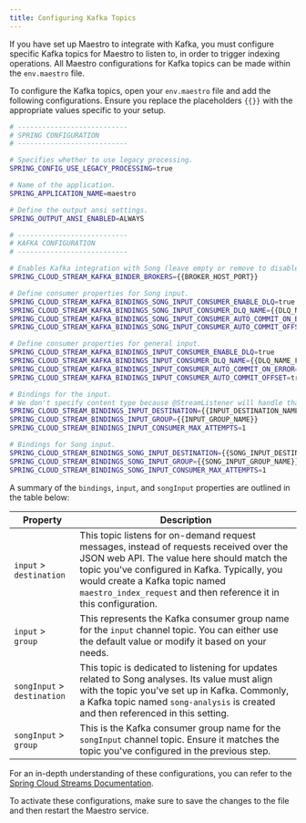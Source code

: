 ```yaml
---
title: Configuring Kafka Topics
---
```


If you have set up Maestro to integrate with Kafka, you must configure specific Kafka topics for Maestro to listen to, in order to trigger indexing operations. All Maestro configurations for Kafka topics can be made within the `env.maestro` file. 

To configure the Kafka topics, open your `env.maestro` file and add the following configurations. Ensure you replace the placeholders `{{}}` with the appropriate values specific to your setup.

```bash
# ---------------------------
# SPRING CONFIGURATION
# ---------------------------

# Specifies whether to use legacy processing.
SPRING_CONFIG_USE_LEGACY_PROCESSING=true

# Name of the application.
SPRING_APPLICATION_NAME=maestro

# Define the output ansi settings.
SPRING_OUTPUT_ANSI_ENABLED=ALWAYS

# ---------------------------
# KAFKA CONFIGURATION
# ---------------------------

# Enables Kafka integration with Song (leave empty or remove to disable Kafka).
SPRING_CLOUD_STREAM_KAFKA_BINDER_BROKERS={{BROKER_HOST_PORT}}

# Define consumer properties for Song input.
SPRING_CLOUD_STREAM_KAFKA_BINDINGS_SONG_INPUT_CONSUMER_ENABLE_DLQ=true
SPRING_CLOUD_STREAM_KAFKA_BINDINGS_SONG_INPUT_CONSUMER_DLQ_NAME={{DLQ_NAME_FOR_SONG_INPUT}}
SPRING_CLOUD_STREAM_KAFKA_BINDINGS_SONG_INPUT_CONSUMER_AUTO_COMMIT_ON_ERROR=true
SPRING_CLOUD_STREAM_KAFKA_BINDINGS_SONG_INPUT_CONSUMER_AUTO_COMMIT_OFFSET=true

# Define consumer properties for general input.
SPRING_CLOUD_STREAM_KAFKA_BINDINGS_INPUT_CONSUMER_ENABLE_DLQ=true
SPRING_CLOUD_STREAM_KAFKA_BINDINGS_INPUT_CONSUMER_DLQ_NAME={{DLQ_NAME_FOR_GENERAL_INPUT}}
SPRING_CLOUD_STREAM_KAFKA_BINDINGS_INPUT_CONSUMER_AUTO_COMMIT_ON_ERROR=true
SPRING_CLOUD_STREAM_KAFKA_BINDINGS_INPUT_CONSUMER_AUTO_COMMIT_OFFSET=true

# Bindings for the input.
# We don't specify content type because @StreamListener will handle that.
SPRING_CLOUD_STREAM_BINDINGS_INPUT_DESTINATION={{INPUT_DESTINATION_NAME}}
SPRING_CLOUD_STREAM_BINDINGS_INPUT_GROUP={{INPUT_GROUP_NAME}}
SPRING_CLOUD_STREAM_BINDINGS_INPUT_CONSUMER_MAX_ATTEMPTS=1

# Bindings for Song input.
SPRING_CLOUD_STREAM_BINDINGS_SONG_INPUT_DESTINATION={{SONG_INPUT_DESTINATION_NAME}}
SPRING_CLOUD_STREAM_BINDINGS_SONG_INPUT_GROUP={{SONG_INPUT_GROUP_NAME}}
SPRING_CLOUD_STREAM_BINDINGS_SONG_INPUT_CONSUMER_MAX_ATTEMPTS=1
```

A summary of the `bindings`, `input`, and `songInput` properties are outlined in the table below:

| Property | Description |
|--|--|
| `input` > `destination` | This topic listens for on-demand request messages, instead of requests received over the JSON web API. The value here should match the topic you've configured in Kafka. Typically, you would create a Kafka topic named `maestro_index_request` and then reference it in this configuration. |
| `input` > `group` | This represents the Kafka consumer group name for the `input` channel topic. You can either use the default value or modify it based on your needs. |
| `songInput` > `destination` | This topic is dedicated to listening for updates related to Song analyses. Its value must align with the topic you've set up in Kafka. Commonly, a Kafka topic named `song-analysis` is created and then referenced in this setting. |
| `songInput` > `group` | This is the Kafka consumer group name for the `songInput` channel topic. Ensure it matches the topic you've configured in the previous step.|

For an in-depth understanding of these configurations, you can refer to the [Spring Cloud Streams Documentation](https://docs.spring.io/spring-cloud-stream/docs/3.0.10.RELEASE/reference/html/spring-cloud-stream.html#_configuration_options).

To activate these configurations, make sure to save the changes to the file and then restart the Maestro service.

